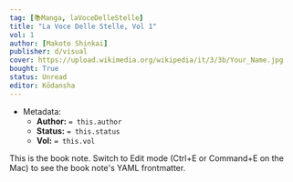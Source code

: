 ```yaml
---
tag: [📚Manga, laVoceDelleStelle]
title: "La Voce Delle Stelle, Vol 1"
vol: 1
author: [Makoto Shinkai]
publisher: d/visual
cover: https://upload.wikimedia.org/wikipedia/it/3/3b/Your_Name.jpg
bought: True
status: Unread
editor: Kōdansha
---
```



- Metadata:
	- **Author:** `= this.author`
	- **Status:** `= this.status`
	- **Vol:** `= this.vol`

This is the book note. Switch to Edit mode (Ctrl+E or Command+E on the Mac) to see the book note's YAML frontmatter.